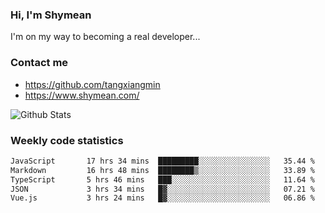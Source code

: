 ### Hi, I'm Shymean

I'm on my way to becoming a real developer...

### Contact me

- <https://github.com/tangxiangmin>
- <https://www.shymean.com/>

![Github Stats](https://github-readme-stats.vercel.app/api?username=tangxiangmin&show_icons=true&theme=dark)


###  Weekly code statistics

<!--START_SECTION:waka-->

```txt
JavaScript       17 hrs 34 mins  █████████░░░░░░░░░░░░░░░░   35.44 %
Markdown         16 hrs 48 mins  ████████▒░░░░░░░░░░░░░░░░   33.89 %
TypeScript       5 hrs 46 mins   ███░░░░░░░░░░░░░░░░░░░░░░   11.64 %
JSON             3 hrs 34 mins   █▓░░░░░░░░░░░░░░░░░░░░░░░   07.21 %
Vue.js           3 hrs 24 mins   █▓░░░░░░░░░░░░░░░░░░░░░░░   06.86 %
```

<!--END_SECTION:waka-->